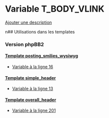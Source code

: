 # Variable T_BODY_VLINK
[Ajouter une description](https://fa-tvars.appspot.com/T_BODY_VLINK)

n## Utilisations dans les templates

### Version phpBB2

#### [Template posting_smilies_wysiwyg](subsilver/posting_smilies_wysiwyg.md)
* [Variable à la ligne 16](../subsilver/posting_smilies_wysiwyg.tpl#L16)

#### [Template simple_header](subsilver/simple_header.md)
* [Variable à la ligne 13](../subsilver/simple_header.tpl#L13)

#### [Template overall_header](subsilver/overall_header.md)
* [Variable à la ligne 201](../subsilver/overall_header.tpl#L201)
